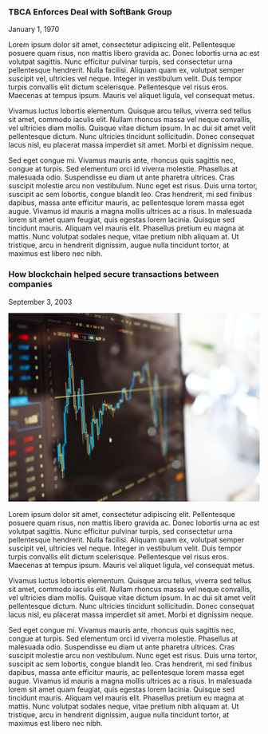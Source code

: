 ### TBCA Enforces Deal with SoftBank Group

January 1, 1970


Lorem ipsum dolor sit amet, consectetur adipiscing elit. Pellentesque posuere quam risus, non mattis libero gravida ac. Donec lobortis urna ac est volutpat sagittis. Nunc efficitur pulvinar turpis, sed consectetur urna pellentesque hendrerit. Nulla facilisi. Aliquam quam ex, volutpat semper suscipit vel, ultricies vel neque. Integer in vestibulum velit. Duis tempor turpis convallis elit dictum scelerisque. Pellentesque vel risus eros. Maecenas at tempus ipsum. Mauris vel aliquet ligula, vel consequat metus.

Vivamus luctus lobortis elementum. Quisque arcu tellus, viverra sed tellus sit amet, commodo iaculis elit. Nullam rhoncus massa vel neque convallis, vel ultricies diam mollis. Quisque vitae dictum ipsum. In ac dui sit amet velit pellentesque dictum. Nunc ultricies tincidunt sollicitudin. Donec consequat lacus nisl, eu placerat massa imperdiet sit amet. Morbi et dignissim neque.

Sed eget congue mi. Vivamus mauris ante, rhoncus quis sagittis nec, congue at turpis. Sed elementum orci id viverra molestie. Phasellus at malesuada odio. Suspendisse eu diam ut ante pharetra ultrices. Cras suscipit molestie arcu non vestibulum. Nunc eget est risus. Duis urna tortor, suscipit ac sem lobortis, congue blandit leo. Cras hendrerit, mi sed finibus dapibus, massa ante efficitur mauris, ac pellentesque lorem massa eget augue. Vivamus id mauris a magna mollis ultrices ac a risus. In malesuada lorem sit amet quam feugiat, quis egestas lorem lacinia. Quisque sed tincidunt mauris. Aliquam vel mauris elit. Phasellus pretium eu magna at mattis. Nunc volutpat sodales neque, vitae pretium nibh aliquam at. Ut tristique, arcu in hendrerit dignissim, augue nulla tincidunt tortor, at maximus est libero nec nibh.

### How blockchain helped secure transactions between companies

September 3, 2003

![Business Image](images/business-back.jpeg "Business Image")

Lorem ipsum dolor sit amet, consectetur adipiscing elit. Pellentesque posuere quam risus, non mattis libero gravida ac. Donec lobortis urna ac est volutpat sagittis. Nunc efficitur pulvinar turpis, sed consectetur urna pellentesque hendrerit. Nulla facilisi. Aliquam quam ex, volutpat semper suscipit vel, ultricies vel neque. Integer in vestibulum velit. Duis tempor turpis convallis elit dictum scelerisque. Pellentesque vel risus eros. Maecenas at tempus ipsum. Mauris vel aliquet ligula, vel consequat metus.

Vivamus luctus lobortis elementum. Quisque arcu tellus, viverra sed tellus sit amet, commodo iaculis elit. Nullam rhoncus massa vel neque convallis, vel ultricies diam mollis. Quisque vitae dictum ipsum. In ac dui sit amet velit pellentesque dictum. Nunc ultricies tincidunt sollicitudin. Donec consequat lacus nisl, eu placerat massa imperdiet sit amet. Morbi et dignissim neque.

Sed eget congue mi. Vivamus mauris ante, rhoncus quis sagittis nec, congue at turpis. Sed elementum orci id viverra molestie. Phasellus at malesuada odio. Suspendisse eu diam ut ante pharetra ultrices. Cras suscipit molestie arcu non vestibulum. Nunc eget est risus. Duis urna tortor, suscipit ac sem lobortis, congue blandit leo. Cras hendrerit, mi sed finibus dapibus, massa ante efficitur mauris, ac pellentesque lorem massa eget augue. Vivamus id mauris a magna mollis ultrices ac a risus. In malesuada lorem sit amet quam feugiat, quis egestas lorem lacinia. Quisque sed tincidunt mauris. Aliquam vel mauris elit. Phasellus pretium eu magna at mattis. Nunc volutpat sodales neque, vitae pretium nibh aliquam at. Ut tristique, arcu in hendrerit dignissim, augue nulla tincidunt tortor, at maximus est libero nec nibh.